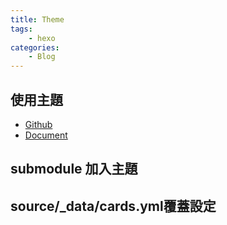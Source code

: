 ```yaml
---
title: Theme
tags:
    - hexo
categories:
    - Blog
---
```

## 使用主題
* [Github](https://github.com/ChrAlpha/hexo-theme-cards)
* [Document](https://theme-cards.ichr.me/start/)

## submodule 加入主題

## source/_data/cards.yml覆蓋設定